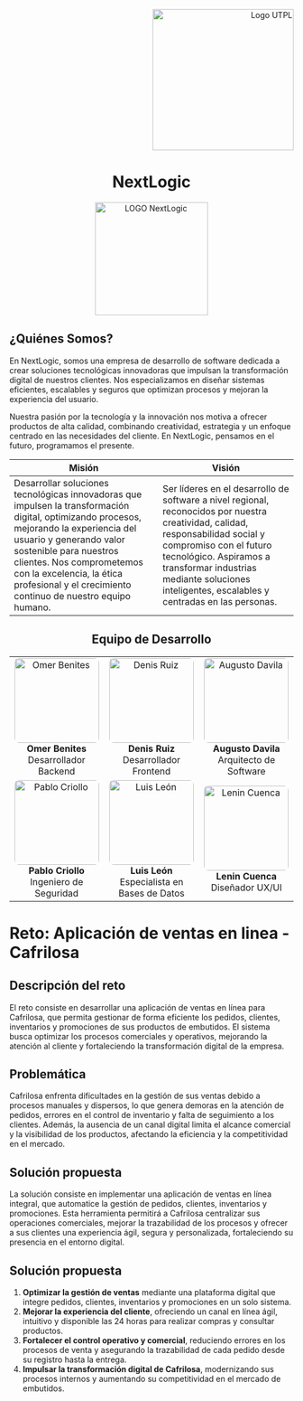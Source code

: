 <p align="right">
  <img src="https://i.postimg.cc/13qQdqZs/utpllogo.png" alt="Logo UTPL" width="250"/>
</p>

<h1 align="center"> NextLogic </center></h1>

<p align="center">
  <img width="200" alt="LOGO NextLogic" src="https://github.com/user-attachments/assets/86071dfe-2cb0-45e6-acb9-3e5f78afd156" />
</p>

## ¿Quiénes Somos?
En NextLogic, somos una empresa de desarrollo de software dedicada a crear soluciones tecnológicas innovadoras que impulsan la transformación digital de nuestros clientes. Nos especializamos en diseñar sistemas eficientes, escalables y seguros que optimizan procesos y mejoran la experiencia del usuario.

Nuestra pasión por la tecnología y la innovación nos motiva a ofrecer productos de alta calidad, combinando creatividad, estrategia y un enfoque centrado en las necesidades del cliente. En NextLogic, pensamos en el futuro, programamos el presente.

| **Misión** | **Visión** |
|--------------|---------------|
| Desarrollar soluciones tecnológicas innovadoras que impulsen la transformación digital, optimizando procesos, mejorando la experiencia del usuario y generando valor sostenible para nuestros clientes. Nos comprometemos con la excelencia, la ética profesional y el crecimiento continuo de nuestro equipo humano. | Ser líderes en el desarrollo de software a nivel regional, reconocidos por nuestra creatividad, calidad, responsabilidad social y compromiso con el futuro tecnológico. Aspiramos a transformar industrias mediante soluciones inteligentes, escalables y centradas en las personas. |


<div align="center">

<h2 align="center">Equipo de Desarrollo</h2>

<table>
  <tr>
    <td align="center">
      <img src="https://github.com/user-attachments/assets/f900e6c8-191f-483e-8036-f7967be918ae" width="150" height="150" style="object-fit: cover; border-radius: 8px;" alt="Omer Benites" /><br/>
      <strong>Omer Benites</strong><br/>
      Desarrollador Backend
    </td>
    <td align="center">
      <img src="https://github.com/user-attachments/assets/97f979b8-b775-4b17-abfb-6fbe616b1ff3" width="150" height="150" style="object-fit: cover; border-radius: 8px;" alt="Denis Ruiz" /><br/>
      <strong>Denis Ruiz</strong><br/>
      Desarrollador Frontend
    </td>
    <td align="center">
      <img src="https://github.com/user-attachments/assets/14e12627-699f-4dcb-badb-538b9e8066b3" width="150" height="150" style="object-fit: cover; border-radius: 8px;" alt="Augusto Davila" /><br/>
      <strong>Augusto Davila</strong><br/>
      Arquitecto de Software
    </td>
  </tr>
  <tr>
    <td align="center">
      <img src="https://github.com/user-attachments/assets/b773eaf6-e56b-49dd-9fb3-9a2c47ba7229" width="150" height="150" style="object-fit: cover; border-radius: 8px;" alt="Pablo Criollo" /><br/>
      <strong>Pablo Criollo</strong><br/>
      Ingeniero de Seguridad
    </td>
    <td align="center">
      <img src="https://github.com/user-attachments/assets/ce215da9-aa6c-4c98-bacb-67dfe70d0109" width="150" height="150" style="object-fit: cover; border-radius: 8px;" alt="Luis León" /><br/>
      <strong>Luis León</strong><br/>
      Especialista en Bases de Datos
    </td>
    <td align="center">
      <img src="https://github.com/user-attachments/assets/30e5aed0-cb2a-48fb-ab45-48fa24ededaa" width="150" height="150" style="object-fit: cover; border-radius: 8px;" alt="Lenin Cuenca" /><br/>
      <strong>Lenin Cuenca</strong><br/>
      Diseñador UX/UI
    </td>
  </tr>
</table>
</div>

# Reto: Aplicación de ventas en linea - Cafrilosa


## Descripción del reto
El reto consiste en desarrollar una aplicación de ventas en línea para Cafrilosa, que permita gestionar de forma eficiente los pedidos, clientes, inventarios y promociones de sus productos de embutidos.
El sistema busca optimizar los procesos comerciales y operativos, mejorando la atención al cliente y fortaleciendo la transformación digital de la empresa.

## Problemática
Cafrilosa enfrenta dificultades en la gestión de sus ventas debido a procesos manuales y dispersos, lo que genera demoras en la atención de pedidos, errores en el control de inventario y falta de seguimiento a los clientes.
Además, la ausencia de un canal digital limita el alcance comercial y la visibilidad de los productos, afectando la eficiencia y la competitividad en el mercado.

## Solución propuesta
La solución consiste en implementar una aplicación de ventas en línea integral, que automatice la gestión de pedidos, clientes, inventarios y promociones.
Esta herramienta permitirá a Cafrilosa centralizar sus operaciones comerciales, mejorar la trazabilidad de los procesos y ofrecer a sus clientes una experiencia ágil, segura y personalizada, fortaleciendo su presencia en el entorno digital.

## Solución propuesta


1. **Optimizar la gestión de ventas** mediante una plataforma digital que integre pedidos, clientes, inventarios y promociones en un solo sistema.  
2. **Mejorar la experiencia del cliente**, ofreciendo un canal en línea ágil, intuitivo y disponible las 24 horas para realizar compras y consultar productos.  
3. **Fortalecer el control operativo y comercial**, reduciendo errores en los procesos de venta y asegurando la trazabilidad de cada pedido desde su registro hasta la entrega.  
4. **Impulsar la transformación digital de Cafrilosa**, modernizando sus procesos internos y aumentando su competitividad en el mercado de embutidos.  

